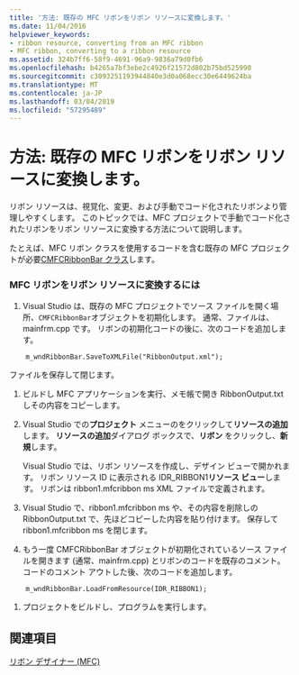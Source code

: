 ```yaml
---
title: '方法: 既存の MFC リボンをリボン リソースに変換します。'
ms.date: 11/04/2016
helpviewer_keywords:
- ribbon resource, converting from an MFC ribbon
- MFC ribbon, converting to a ribbon resource
ms.assetid: 324b7ff6-58f9-4691-96a9-9836a79d0fb6
ms.openlocfilehash: b4265a7bf3ebe2c4926f21572d802b75bd525990
ms.sourcegitcommit: c3093251193944840e3d0a068ecc30e6449624ba
ms.translationtype: MT
ms.contentlocale: ja-JP
ms.lasthandoff: 03/04/2019
ms.locfileid: "57295489"
---
```

# <a name="how-to-convert-an-existing-mfc-ribbon-to-a-ribbon-resource"></a>方法: 既存の MFC リボンをリボン リソースに変換します。

リボン リソースは、視覚化、変更、および手動でコード化されたリボンより管理しやすくします。 このトピックでは、MFC プロジェクトで手動でコード化されたリボンをリボン リソースに変換する方法について説明します。

たとえば、MFC リボン クラスを使用するコードを含む既存の MFC プロジェクトが必要[CMFCRibbonBar クラス](../mfc/reference/cmfcribbonbar-class.md)します。

### <a name="to-convert-an-mfc-ribbon-to-a-ribbon-resource"></a>MFC リボンをリボン リソースに変換するには

1. Visual Studio は、既存の MFC プロジェクトでソース ファイルを開く場所、`CMFCRibbonBar`オブジェクトを初期化します。 通常、ファイルは、mainfrm.cpp です。 リボンの初期化コードの後に、次のコードを追加します。

```
    m_wndRibbonBar.SaveToXMLFile("RibbonOutput.xml");
```

   ファイルを保存して閉じます。

1. ビルドし MFC アプリケーションを実行、メモ帳で開き RibbonOutput.txt しその内容をコピーします。

1. Visual Studio での**プロジェクト** メニューのをクリックして**リソースの追加**します。 **リソースの追加**ダイアログ ボックスで、**リボン** をクリックし、**新規**します。

   Visual Studio では、リボン リソースを作成し、デザイン ビューで開かれます。 リボン リソース ID に表示される IDR_RIBBON1**リソース ビュー**します。 リボンは ribbon1.mfcribbon ms XML ファイルで定義されます。

1. Visual Studio で、ribbon1.mfcribbon ms や、その内容を削除しの RibbonOutput.txt で、先ほどコピーした内容を貼り付けます。 保存して ribbon1.mfcribbon ms を閉じます。

1. もう一度 CMFCRibbonBar オブジェクトが初期化されているソース ファイルを開きます (通常、mainfrm.cpp) とリボンのコードを既存のコメント。 コードのコメント アウトした後、次のコードを追加します。

```
    m_wndRibbonBar.LoadFromResource(IDR_RIBBON1);
```

1. プロジェクトをビルドし、プログラムを実行します。

## <a name="see-also"></a>関連項目

[リボン デザイナー (MFC)](../mfc/ribbon-designer-mfc.md)
